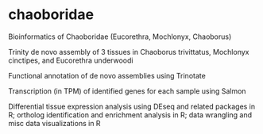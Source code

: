 # chaoboridae
Bioinformatics of Chaoboridae (Eucorethra, Mochlonyx, Chaoborus)

Trinity de novo assembly of 3 tissues in Chaoborus trivittatus, Mochlonyx cinctipes, and Eucorethra underwoodi 

Functional annotation of de novo assemblies using Trinotate

Transcription (in TPM) of identified genes for each sample using Salmon 

Differential tissue expression analysis using DEseq and related packages in R; ortholog identification and enrichment analysis in R; data wrangling and misc data visualizations in R 
